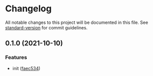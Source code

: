 # Changelog

All notable changes to this project will be documented in this file. See [standard-version](https://github.com/conventional-changelog/standard-version) for commit guidelines.

## 0.1.0 (2021-10-10)


### Features

* init ([faec534](https://github.com/delight-rpc/worker-threads/commit/faec53467ac0d43c1ee9fdbb7d746128c459b6ca))

